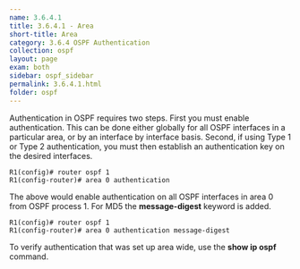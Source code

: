 ```yaml
---
name: 3.6.4.1
title: 3.6.4.1 - Area
short-title: Area
category: 3.6.4 OSPF Authentication
collection: ospf
layout: page
exam: both
sidebar: ospf_sidebar
permalink: 3.6.4.1.html
folder: ospf
---
```

Authentication in OSPF requires two steps. First you must enable authentication. This can be done either globally for all OSPF interfaces in a particular area, or by an interface by interface basis. Second, if using Type 1 or Type 2 authentication, you must then establish an authentication key on the desired interfaces.
```
R1(config)# router ospf 1
R1(config-router)# area 0 authentication
```
The above would enable authentication on all OSPF interfaces in area 0 from OSPF process 1. For MD5 the **message-digest** keyword is added.
```
R1(config)# router ospf 1
R1(config-router)# area 0 authentication message-digest
```
To verify authentication that was set up area wide, use the **show ip ospf** command.
